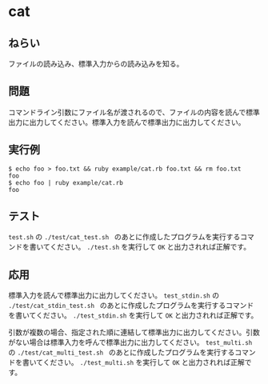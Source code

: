 # cat

## ねらい

ファイルの読み込み、標準入力からの読み込みを知る。

## 問題

コマンドライン引数にファイル名が渡されるので、ファイルの内容を読んで標準出力に出力してください。標準入力を読んで標準出力に出力してください。

## 実行例

    $ echo foo > foo.txt && ruby example/cat.rb foo.txt && rm foo.txt
    foo
    $ echo foo | ruby example/cat.rb
    foo

## テスト

`test.sh` の `./test/cat_test.sh ` のあとに作成したプログラムを実行するコマンドを書いてください。
`./test.sh` を実行して `OK` と出力されれば正解です。

## 応用

標準入力を読んで標準出力に出力してください。
`test_stdin.sh` の `./test/cat_stdin_test.sh ` のあとに作成したプログラムを実行するコマンドを書いてください。
`./test_stdin.sh` を実行して `OK` と出力されれば正解です。

引数が複数の場合、指定された順に連結して標準出力に出力してください。引数がない場合は標準入力を呼んで標準出力に出力してください。
`test_multi.sh` の `./test/cat_multi_test.sh ` のあとに作成したプログラムを実行するコマンドを書いてください。
`./test_multi.sh` を実行して `OK` と出力されれば正解です。
